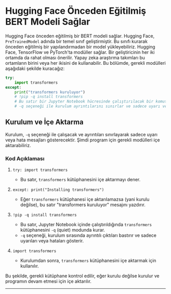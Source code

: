 # Hugging Face Önceden Eğitilmiş BERT Modeli Sağlar

Hugging Face önceden eğitilmiş bir BERT modeli sağlar. Hugging Face, `PreTrainedModel` adında bir temel sınıf geliştirmiştir. Bu sınıfı kurarak önceden eğitilmiş bir yapılandırmadan bir model yükleyebiliriz. Hugging Face, TensorFlow ve PyTorch'ta modüller sağlar. Bir geliştiricinin her iki ortamda da rahat olması önerilir. Yapay zeka araştırma takımları bu ortamların birini veya her ikisini de kullanabilir. Bu bölümde, gerekli modülleri aşağıdaki şekilde kuracağız:

```python
try:
    import transformers
except:
    print("transformers kuruluyor")
    # !pip -q install transformers 
    # Bu satır bir Jupyter Notebook hücresinde çalıştırılacak bir komuttur.
    # -q seçeneği ile kurulum ayrıntılarını sınırlar ve sadece uyarı veya hata mesajları gösterir.
```

## Kurulum ve İçe Aktarma

Kurulum, `-q` seçeneği ile çalışacak ve ayrıntıları sınırlayarak sadece uyarı veya hata mesajları gösterecektir. Şimdi program için gerekli modülleri içe aktarabiliriz.

### Kod Açıklaması

1. `try: import transformers` 
   - Bu satır, `transformers` kütüphanesini içe aktarmayı dener.

2. `except: print("Installing transformers")`
   - Eğer `transformers` kütüphanesi içe aktarılamazsa (yani kurulu değilse), bu satır "transformers kuruluyor" mesajını yazdırır.

3. `!pip -q install transformers`
   - Bu satır, Jupyter Notebook içinde çalıştırıldığında `transformers` kütüphanesini `-q` (quiet) modunda kurar. 
   - `-q` seçeneği, kurulum sırasında ayrıntılı çıktıları bastırır ve sadece uyarıları veya hataları gösterir.

4. `import transformers`
   - Kurulumdan sonra, `transformers` kütüphanesini içe aktarmak için kullanılır.

Bu şekilde, gerekli kütüphane kontrol edilir, eğer kurulu değilse kurulur ve programın devam etmesi için içe aktarılır.

---

